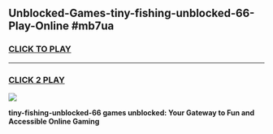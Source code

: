 
## Unblocked-Games-tiny-fishing-unblocked-66-Play-Online #mb7ua
<h3>
<a href="https://news.freeplayer.one?title=tiny-fishing-unblocked-66&ref=3">CLICK TO PLAY</a></h3>
<hr>

<h3>
<a href="https://news.freeplayer.one?title=tiny-fishing-unblocked-66&ref=3">CLICK 2 PLAY</a>
  
</h3>

<a href="https://news.freeplayer.one?title=tiny-fishing-unblocked-66&ref=3"><img src="https://clearcache.store/games.png"></a>


**tiny-fishing-unblocked-66 games unblocked: Your Gateway to Fun and Accessible Online Gaming**
